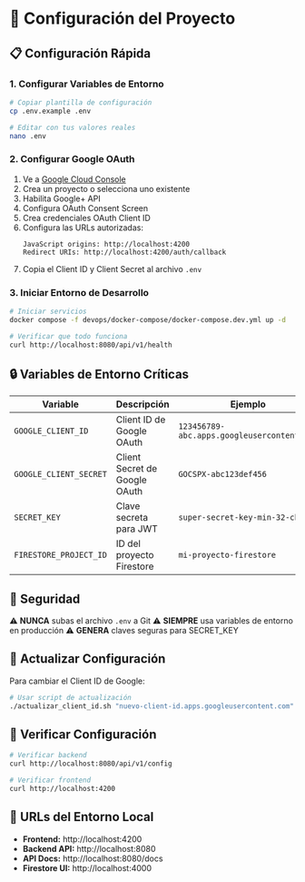# 🔧 Configuración del Proyecto

## 📋 Configuración Rápida

### 1. Configurar Variables de Entorno
```bash
# Copiar plantilla de configuración
cp .env.example .env

# Editar con tus valores reales
nano .env
```

### 2. Configurar Google OAuth
1. Ve a [Google Cloud Console](https://console.cloud.google.com/)
2. Crea un proyecto o selecciona uno existente
3. Habilita Google+ API
4. Configura OAuth Consent Screen
5. Crea credenciales OAuth Client ID
6. Configura las URLs autorizadas:
   ```
   JavaScript origins: http://localhost:4200
   Redirect URIs: http://localhost:4200/auth/callback
   ```
7. Copia el Client ID y Client Secret al archivo `.env`

### 3. Iniciar Entorno de Desarrollo
```bash
# Iniciar servicios
docker compose -f devops/docker-compose/docker-compose.dev.yml up -d

# Verificar que todo funciona
curl http://localhost:8080/api/v1/health
```

## 🔒 Variables de Entorno Críticas

| Variable | Descripción | Ejemplo |
|----------|-------------|---------|
| `GOOGLE_CLIENT_ID` | Client ID de Google OAuth | `123456789-abc.apps.googleusercontent.com` |
| `GOOGLE_CLIENT_SECRET` | Client Secret de Google OAuth | `GOCSPX-abc123def456` |
| `SECRET_KEY` | Clave secreta para JWT | `super-secret-key-min-32-chars` |
| `FIRESTORE_PROJECT_ID` | ID del proyecto Firestore | `mi-proyecto-firestore` |

## 🚨 Seguridad

⚠️ **NUNCA** subas el archivo `.env` a Git
⚠️ **SIEMPRE** usa variables de entorno en producción
⚠️ **GENERA** claves seguras para SECRET_KEY

## 🔄 Actualizar Configuración

Para cambiar el Client ID de Google:
```bash
# Usar script de actualización
./actualizar_client_id.sh "nuevo-client-id.apps.googleusercontent.com"
```

## 🧪 Verificar Configuración

```bash
# Verificar backend
curl http://localhost:8080/api/v1/config

# Verificar frontend
curl http://localhost:4200
```

## 📱 URLs del Entorno Local

- **Frontend:** http://localhost:4200
- **Backend API:** http://localhost:8080
- **API Docs:** http://localhost:8080/docs
- **Firestore UI:** http://localhost:4000